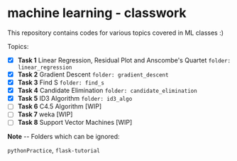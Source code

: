# machine learning - classwork

This repository contains codes for various topics covered in ML classes :)

Topics:

- [x] **Task 1** Linear Regression, Residual Plot and Anscombe's Quartet `folder: linear_regression`
- [x] **Task 2** Gradient Descent `folder: gradient_descent`
- [x] **Task 3** Find S `folder: find_s`
- [x] **Task 4** Candidate Elimination `folder: candidate_elimination`
- [x] **Task 5** ID3 Algorithm `folder: id3_algo`
- [ ] **Task 6** C4.5 Algorithm [WIP]
- [ ] **Task 7** weka [WIP]
- [ ] **Task 8** Support Vector Machines [WIP]

**Note** -- Folders which can be ignored:

`pythonPractice`, `flask-tutorial`
